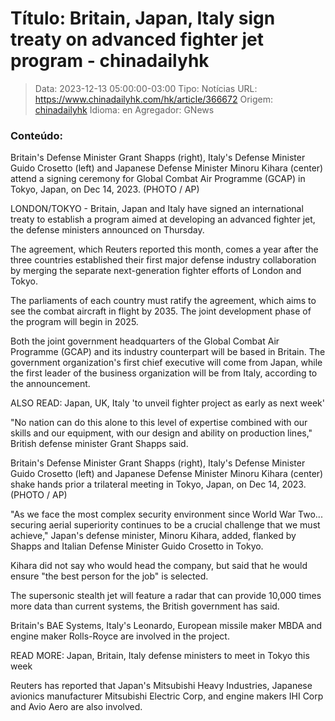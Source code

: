 # Título: Britain, Japan, Italy sign treaty on advanced fighter jet program - chinadailyhk

>Data: 2023-12-13 05:00:00-03:00
>Tipo: Notícias
>URL: https://www.chinadailyhk.com/hk/article/366672
>Origem: [chinadailyhk](https://www.chinadailyhk.com)
>Idioma: en
>Agregador: GNews

### Conteúdo:

Britain's Defense Minister Grant Shapps (right), Italy's Defense Minister Guido Crosetto (left) and Japanese Defense Minister Minoru Kihara (center) attend a signing ceremony for Global Combat Air Programme (GCAP) in Tokyo, Japan, on Dec 14, 2023. (PHOTO / AP)

LONDON/TOKYO - Britain, Japan and Italy have signed an international treaty to establish a program aimed at developing an advanced fighter jet, the defense ministers announced on Thursday.



The agreement, which Reuters reported this month, comes a year after the three countries established their first major defense industry collaboration by merging the separate next-generation fighter efforts of London and Tokyo.

The parliaments of each country must ratify the agreement, which aims to see the combat aircraft in flight by 2035. The joint development phase of the program will begin in 2025.

Both the joint government headquarters of the Global Combat Air Programme (GCAP) and its industry counterpart will be based in Britain. The government organization's first chief executive will come from Japan, while the first leader of the business organization will be from Italy, according to the announcement.

ALSO READ: Japan, UK, Italy 'to unveil fighter project as early as next week'



"No nation can do this alone to this level of expertise combined with our skills and our equipment, with our design and ability on production lines," British defense minister Grant Shapps said.

Britain's Defense Minister Grant Shapps (right), Italy's Defense Minister Guido Crosetto (left) and Japanese Defense Minister Minoru Kihara (center) shake hands prior a trilateral meeting in Tokyo, Japan, on Dec 14, 2023. (PHOTO / AP)

"As we face the most complex security environment since World War Two... securing aerial superiority continues to be a crucial challenge that we must achieve," Japan's defense minister, Minoru Kihara, added, flanked by Shapps and Italian Defense Minister Guido Crosetto in Tokyo.

Kihara did not say who would head the company, but said that he would ensure "the best person for the job" is selected.

The supersonic stealth jet will feature a radar that can provide 10,000 times more data than current systems, the British government has said.

Britain's BAE Systems, Italy's Leonardo, European missile maker MBDA and engine maker Rolls-Royce are involved in the project.

READ MORE: Japan, Britain, Italy defense ministers to meet in Tokyo this week

Reuters has reported that Japan's Mitsubishi Heavy Industries, Japanese avionics manufacturer Mitsubishi Electric Corp, and engine makers IHI Corp and Avio Aero are also involved.




